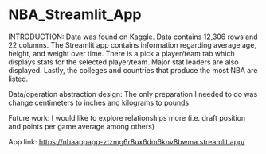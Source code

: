 # NBA_Streamlit_App
INTRODUCTION:
Data was found on Kaggle. Data contains 12,306 rows and 22 columns. The Streamlit app contains information regarding average age, height, and weight over time. 
There is a pick a player/team tab which displays stats for the selected player/team. Major stat leaders are also displayed. Lastly, the colleges and countries that produce
the most NBA are listed.

Data/operation abstraction design:
The only preparation I needed to do was change centimeters to inches and kilograms to pounds

Future work:
I would like to explore relationships more (i.e. draft position and points per game average among others)

App link: https://nbaappapp-ztzmg6r8ux6dm6knv8bwma.streamlit.app/
